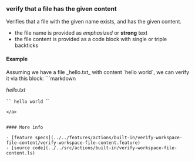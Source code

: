 ### verify that a file has the given content

Verifies that a file with the given name exists,
and has the given content.

- the file name is provided as _emphasized_ or __strong__ text
- the file content is provided as a code block with single or triple backticks


#### Example

<a class="tr_createFile">
Assuming we have a file _hello.txt_ with content `hello world`,
</a>
we can verify it via this block:


<a class="tr_runMarkdownInTextrun">
```markdown
<a class="tr_verifyWorkspaceFileContent">

_hello.txt_

`​``
hello world
`​``
</a>
```
</a>


#### More info

- [feature specs](../../features/actions/built-in/verify-workspace-file-content/verify-workspace-file-content.feature)
- [source code](../../src/actions/built-in/verify-workspace-file-content.ls)

